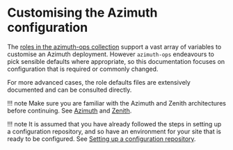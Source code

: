 # Customising the Azimuth configuration

The
[roles in the azimuth-ops collection](https://github.com/azimuth-cloud/ansible-collection-azimuth-ops/tree/main/roles)
support a vast array of variables to customise an Azimuth deployment. However `azimuth-ops`
endeavours to pick sensible defaults where appropriate, so this documentation focuses on
configuration that is required or commonly changed.

For more advanced cases, the role defaults files are extensively documented and can be
consulted directly.

<!-- prettier-ignore-start -->
!!! note
    Make sure you are familiar with the Azimuth and Zenith architectures before continuing.
    See [Azimuth](https://github.com/azimuth-cloud/azimuth/blob/master/docs/architecture.md) and [Zenith](https://github.com/azimuth-cloud/zenith/blob/main/docs/architecture.md).

!!! note
    It is assumed that you have already followed the steps in setting up a configuration repository, and so have an environment for your site that is ready to be configured.
    See [Setting up a configuration repository](../repository/index.md).
<!-- prettier-ignore-end -->
